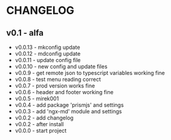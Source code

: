 # CHANGELOG
## v0.1 - alfa
- v0.0.13 - mkconfig update
- v0.0.12 - mdconfig update
- v0.0.11 - update config file
- v0.0.10 - new config and update files
- v0.0.9 - get remote json to typescript variables working fine
- v0.0.8 - test menu reading correct
- v0.0.7 - prod version works fine
- v0.0.6 - header and footer working fine
- v0.0.5 - mirek001
- v0.0.4 - add package 'prismjs' and settings
- v0.0.3 - add 'ngx-md' module and settings
- v0.0.2 - add changelog
- v0.0.2 - after install
- v0.0.0 - start project
